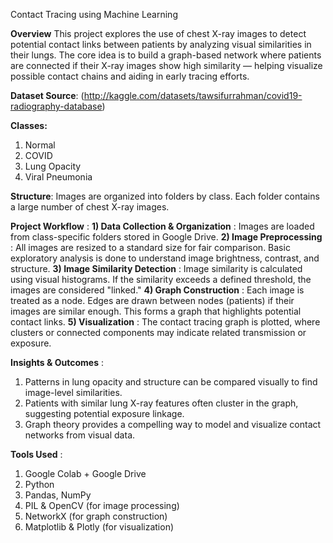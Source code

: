 Contact Tracing using Machine Learning

**Overview**
This project explores the use of chest X-ray images to detect potential contact links between patients by analyzing visual similarities in their lungs. The core idea is to build a graph-based network where patients are connected if their X-ray images show high similarity — helping visualize possible contact chains and aiding in early tracing efforts.

**Dataset Source**: (http://kaggle.com/datasets/tawsifurrahman/covid19-radiography-database)

**Classes:**
1) Normal
2) COVID
3) Lung Opacity
4) Viral Pneumonia

**Structure**: Images are organized into folders by class. Each folder contains a large number of chest X-ray images.

**Project Workflow** : 
**1) Data Collection & Organization** : 
Images are loaded from class-specific folders stored in Google Drive.
**2) Image Preprocessing** : 
All images are resized to a standard size for fair comparison. Basic exploratory analysis is done to understand image brightness, contrast, and structure.
**3) Image Similarity Detection** : 
Image similarity is calculated using visual histograms. If the similarity exceeds a defined threshold, the images are considered "linked."
**4) Graph Construction** : 
Each image is treated as a node. Edges are drawn between nodes (patients) if their images are similar enough. This forms a graph that highlights potential contact links.
**5) Visualization** : 
The contact tracing graph is plotted, where clusters or connected components may indicate related transmission or exposure.

**Insights & Outcomes** : 
1) Patterns in lung opacity and structure can be compared visually to find image-level similarities.
2) Patients with similar lung X-ray features often cluster in the graph, suggesting potential exposure linkage.
3) Graph theory provides a compelling way to model and visualize contact networks from visual data.

**Tools Used** : 
1) Google Colab + Google Drive
2) Python
3) Pandas, NumPy
4) PIL & OpenCV (for image processing)
5) NetworkX (for graph construction)
6) Matplotlib & Plotly (for visualization)
